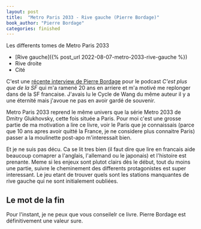```yaml
---
layout: post
title:  "Metro Paris 2033 - Rive gauche (Pierre Bordage)"
book_author: "Pierre Bordage"
categories: finished
---
```


Les differents tomes de Metro Paris 2033
- [Rive gauche]({% post_url 2022-08-07-metro-2033-rive-gauche %})
- Rive droite
- Cité

C'est une [récente interview de Pierre Bordage](https://podcast.ausha.co/c-est-plus-que-de-la-sf/metro-paris-2033-pierre-bordage-122) pour le podcast *C'est plus que de la SF* qui m'a ramené 20 ans en arriere et m'a motivé me replonger dans de la SF francaise. J'avais lu le Cycle de Wang du même auteur il y a une éternité mais j'avoue ne pas en avoir gardé de souvenir.

Metro Paris 2033 reprend le même univers que la série Metro 2033 de Dmitry Glukhovsky, cette fois située a Paris. Pour moi c'est une grosse partie de ma motivation a lire ce livre, voir le Paris que je connaissais (parce que 10 ans apres avoir quitté la France, je ne considere plus connaitre Paris) passer a la moulinette post-apo m'interessait bien.

Et je ne suis pas décu. Ca se lit tres bien (il faut dire que lire en francais aide beaucoup comaprer a l'anglais, l'allemand ou le japonais) et l'histoire est prenante. Meme si les enjeux sont plutot clairs dès le début, tout du moins une partie, suivre le cheminement des differents protagonistes est super interessant. Le jeu etant de trouver quels sont les stations manquantes de rive gauche qui ne sont initialement oubliées.

## Le mot de la fin

Pour l'instant, je ne peux que vous conseilelr ce livre. Pierre Bordage est définitivement une valeur sure.